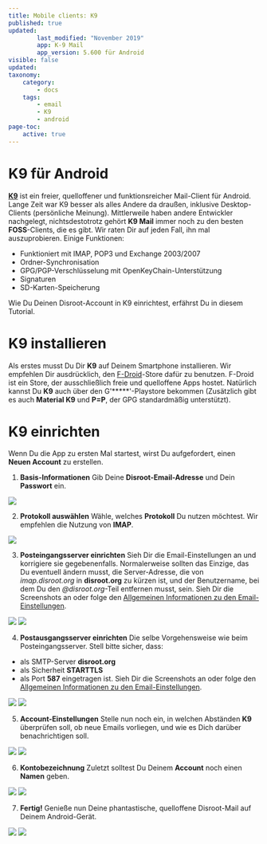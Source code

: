 ```yaml
---
title: Mobile clients: K9
published: true
updated:
        last_modified: "November 2019"
        app: K-9 Mail
        app_version: 5.600 für Android
visible: false
updated:
taxonomy:
    category:
        - docs
    tags:
        - email
        - K9
        - android
page-toc:
    active: true
---
```


# K9 für Android

**[K9](https://de.wikipedia.org/wiki/K-9_Mail)** ist ein freier, quelloffener und funktionsreicher Mail-Client für Android. Lange Zeit war K9 besser als alles Andere da draußen, inklusive Desktop-Clients (persönliche Meinung). Mittlerweile haben andere Entwickler nachgelegt, nichtsdestotrotz gehört **K9 Mail** immer noch zu den besten **FOSS**-Clients, die es gibt. Wir raten Dir auf jeden Fall, ihn mal auszuprobieren. Einige Funktionen:

 - Funktioniert mit IMAP, POP3 und Exchange 2003/2007
 - Ordner-Synchronisation
 - GPG/PGP-Verschlüsselung mit OpenKeyChain-Unterstützung
 - Signaturen
 - SD-Karten-Speicherung

Wie Du Deinen Disroot-Account in K9 einrichtest, erfährst Du in diesem Tutorial.

# K9 installieren

Als erstes musst Du Dir **K9** auf Deinem Smartphone installieren. Wir empfehlen Dir ausdrücklich, den [F-Droid](https://f-droid.org/)-Store dafür zu benutzen. F-Droid ist ein Store, der ausschließlich freie und quelloffene Apps hostet. Natürlich kannst Du **K9** auch über den G'*****'-Playstore bekommen (Zusätzlich gibt es auch **Material K9** und **P=P**, der GPG standardmäßig unterstützt).

# K9 einrichten

Wenn Du die App zu ersten Mal startest, wirst Du aufgefordert, einen **Neuen Account** zu erstellen.

1. **Basis-Informationen**
Gib Deine **Disroot-Email-Adresse** und Dein **Passwort** ein.

![](de/k9_setup_01.png)

2. **Protokoll auswählen**
Wähle, welches **Protokoll** Du nutzen möchtest. Wir empfehlen die Nutzung von **IMAP**.

![](de/k9_setup_02.png)

3. **Posteingangsserver einrichten**
Sieh Dir die Email-Einstellungen an und korrigiere sie gegebenenfalls. Normalerweise sollten das Einzige, das Du eventuell ändern musst, die Server-Adresse, die von *imap.disroot.org* in **disroot.org** zu kürzen ist, und der Benutzername, bei dem Du den *@disroot.org*-Teil entfernen musst, sein. Sieh Dir die Screenshots an oder folge den [Allgemeinen Informationen zu den Email-Einstellungen](/tutorials/email/settings).

![](de/k9_setup_03.png) ![](de/k9_setup_04.png)

4. **Postausgangsserver einrichten**
Die selbe Vorgehensweise wie beim Posteingangsserver. Stell bitte sicher, dass:
 - als SMTP-Server **disroot.org**
 - als Sicherheit **STARTTLS**
 - als Port **587**
eingetragen ist. Sieh Dir die Screenshots an oder folge den [Allgemeinen Informationen zu den Email-Einstellungen](/tutorials/email/settings).

![](de/k9_setup_05.png) ![](de/k9_setup_06.png)

5. **Account-Einstellungen**
Stelle nun noch ein, in welchen Abständen **K9** überprüfen soll, ob neue Emails vorliegen, und wie es Dich darüber benachrichtigen soll.

![](de/k9_setup_07.png) ![](de/k9_setup_08.png)

6. **Kontobezeichnung**
Zuletzt solltest Du Deinem **Account** noch einen **Namen** geben.

![](de/k9_setup_09.png) ![](de/k9_setup_10.png)

7. **Fertig!**
Genieße nun Deine phantastische, quelloffene Disroot-Mail auf Deinem Android-Gerät.

![](de/k9_setup_11.png) ![](de/k9_setup_12.png)
